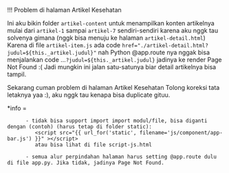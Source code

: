 !!! Problem di halaman Artikel Kesehatan

Ini aku bikin folder ```artikel-content``` untuk menampilkan konten artikelnya mulai dari ```artikel-1``` sampai ```artikel-7``` sendiri-sendiri karena aku nggk tau solvenya gimana (nggk bisa menuju ke halaman ```artikel-detail.html```)
Karena di file ```artikel-item.js``` ada code ```href="./artikel-detail.html?judul=${this._artikel.judul}"```
nah Python @app.route nya nggak bisa menjalankan code ...```?judul=${this._artikel.judul}```
jadinya ke render Page Not Found :(
Jadi mungkin ini jalan satu-satunya biar detail artikelnya bisa tampil.

Sekarang cuman problem di halaman Artikel Kesehatan
Tolong koreksi tata letaknya yaa :), aku nggk tau kenapa bisa duplicate gituu.

*info = 
          
          - tidak bisa support import import modul/file, bisa diganti dengan (contoh) (harus tetap di folder static):
             <script src="{{ url_for('static', filename='js/component/app-bar.js') }}" ></script>
             atau bisa lihat di file script-js.html

          - semua alur perpindahan halaman harus setting @app.route dulu di file app.py. Jika tidak, jadinya Page Not Found.
